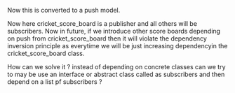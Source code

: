 Now this is converted to a push model.

Now here cricket_score_board is a publisher and all others will be subscribers. 
Now in future, if we introduce other score boards depending on push from cricket_score_board then it will violate the dependency inversion principle as everytime we will be just increasing dependencyin the cricket_score_board class. 

How can we solve it ?
instead of depending on concrete classes can we try to may be use an interface or abstract class called as subscribers and then depend on a list pf subscribers ?